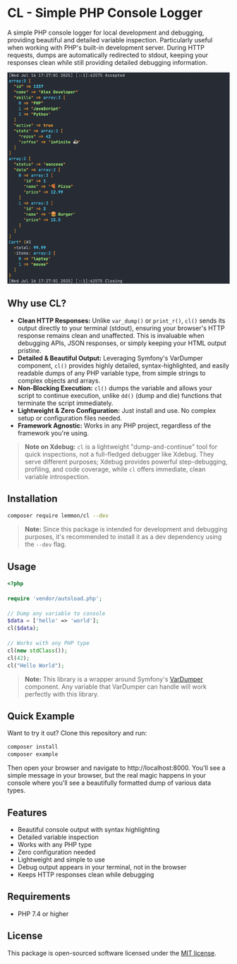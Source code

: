 # CL - Simple PHP Console Logger

A simple PHP console logger for local development and debugging, providing beautiful and detailed variable inspection. Particularly useful when working with PHP's built-in development server. During HTTP requests, dumps are automatically redirected to stdout, keeping your responses clean while still providing detailed debugging information.

![CL Console Output](assets/screenshot.png)

## Why use CL?

*   **Clean HTTP Responses:** Unlike `var_dump()` or `print_r()`, `cl()` sends its output directly to your terminal (stdout), ensuring your browser's HTTP response remains clean and unaffected. This is invaluable when debugging APIs, JSON responses, or simply keeping your HTML output pristine.
*   **Detailed & Beautiful Output:** Leveraging Symfony's VarDumper component, `cl()` provides highly detailed, syntax-highlighted, and easily readable dumps of any PHP variable type, from simple strings to complex objects and arrays.
*   **Non-Blocking Execution:** `cl()` dumps the variable and allows your script to continue execution, unlike `dd()` (dump and die) functions that terminate the script immediately.
*   **Lightweight & Zero Configuration:** Just install and use. No complex setup or configuration files needed.
*   **Framework Agnostic:** Works in any PHP project, regardless of the framework you're using.

> **Note on Xdebug:** `cl` is a lightweight "dump-and-continue" tool for quick inspections, not a full-fledged debugger like Xdebug. They serve different purposes; Xdebug provides powerful step-debugging, profiling, and code coverage, while `cl` offers immediate, clean variable introspection.

## Installation

```bash
composer require lemmon/cl --dev
```

> **Note:** Since this package is intended for development and debugging purposes, it's recommended to install it as a dev dependency using the `--dev` flag.

## Usage

```php
<?php

require 'vendor/autoload.php';

// Dump any variable to console
$data = ['hello' => 'world'];
cl($data);

// Works with any PHP type
cl(new stdClass());
cl(42);
cl("Hello World");
```

> **Note:** This library is a wrapper around Symfony's [VarDumper](https://symfony.com/doc/current/components/var_dumper.html) component. Any variable that VarDumper can handle will work perfectly with this library.

## Quick Example

Want to try it out? Clone this repository and run:

```bash
composer install
composer example
```

Then open your browser and navigate to http://localhost:8000. You'll see a simple message in your browser, but the real magic happens in your console where you'll see a beautifully formatted dump of various data types.

## Features

- Beautiful console output with syntax highlighting
- Detailed variable inspection
- Works with any PHP type
- Zero configuration needed
- Lightweight and simple to use
- Debug output appears in your terminal, not in the browser
- Keeps HTTP responses clean while debugging

## Requirements

- PHP 7.4 or higher

## License

This package is open-sourced software licensed under the [MIT license](LICENSE).
